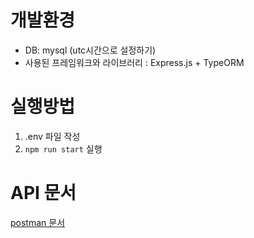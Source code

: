# 개발환경 
 - DB: mysql (utc시간으로 설정하기)
 - 사용된 프레임워크와 라이브러리 : Express.js + TypeORM

# 실행방법
1. .env 파일 작성
2. ```npm run start``` 실행

# API 문서
[postman 문서](https://documenter.getpostman.com/view/15907858/2sA3Bt39rw)

